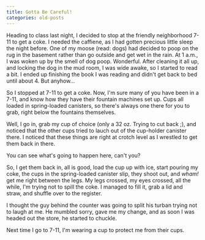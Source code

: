 ```yaml
---
title: Gotta Be Careful!
categories: old-posts
---
```

Heading to class last night, I decided to stop at the friendly neighborhood 7-11 to get a coke. I needed the caffiene, as I had gotten precious little sleep the night before. One of my moose (read: dogs) had decided to poop on the rug in the basement rather than go outside and get wet in the rain. At 1 a.m., I was woken up by the smell of dog poop. Wonderful. After cleaning it all up, and locking the dog in the mud room, I was wide awake, so I started to read a bit. I ended up finishing the book I was reading and didn't get back to bed until about 4. But anyhow...
<!--more-->

So I stopped at 7-11 to get a coke. Now, I'm sure many of you have been in a 7-11, and know how they have their fountain machines set up. Cups all loaded in spring-loaded canisters, so there's always one there for you to grab, right below the fountains themselves.

Well, I go in, grab my cup of choice (only a 32 oz. Trying to cut back ;), and noticed that the other cups tried to lauch out of the cup-holder canister there. I noticed that these things are right at crotch level as I wrestled to get them back in there.

You can see what's going to happen here, can't you?

So, I get them back in, all is good, load the cup up with ice, start pouring my coke, the cups in the spring-loaded canister slip, they shoot out, and *wham!* get me right between the legs. My legs crossed, my eyes crossed, all the while, I'm trying not to spill the coke. I managed to fill it, grab a lid and straw, and shuffle over to the register.

I thought the guy behind the counter was going to split his turban trying not to laugh at me. He mumbled sorry, gave me my change, and as soon I was headed out the store, he started to chuckle.

Next time I go to 7-11, I'm wearing a cup to protect me from their cups.